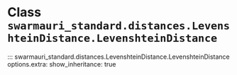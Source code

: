 # Class `swarmauri_standard.distances.LevenshteinDistance.LevenshteinDistance`

::: swarmauri_standard.distances.LevenshteinDistance.LevenshteinDistance
    options.extra:
      show_inheritance: true

